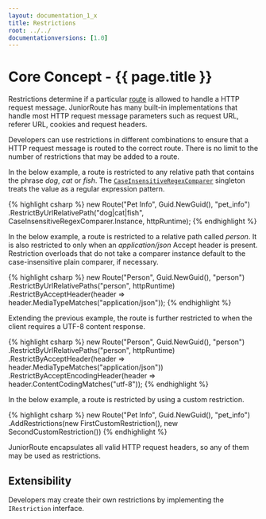```yaml
---
layout: documentation_1_x
title: Restrictions
root: ../../
documentationversions: [1.0]
---
```

Core Concept - {{ page.title }}
=
Restrictions determine if a particular [route](routes.html) is allowed to handle a HTTP request message. JuniorRoute has many built-in implementations that handle most HTTP request message parameters such as request URL, referer URL, cookies and request headers.

Developers can use restrictions in different combinations to ensure that a HTTP request message is routed to the correct route. There is no limit to the number of restrictions that may be added to a route.

In the below example, a route is restricted to any relative path that contains the phrase *dog*, *cat* or *fish*. The [```CaseInsensitiveRegexComparer```](request_value_comparers.html) singleton treats the value as a regular expression pattern.

{% highlight csharp %}
new Route("Pet Info", Guid.NewGuid(), "pet_info")
  .RestrictByUrlRelativePath("dog|cat|fish", CaseInsensitiveRegexComparer.Instance, httpRuntime);
{% endhighlight %}

In the below example, a route is restricted to a relative path called *person*. It is also restricted to only when an *application/json* Accept header is present. Restriction overloads that do not take a comparer instance default to the case-insensitive plain comparer, if necessary.

{% highlight csharp %}
new Route("Person", Guid.NewGuid(), "person")
  .RestrictByUrlRelativePaths("person", httpRuntime)
  .RestrictByAcceptHeader(header => header.MediaTypeMatches("application/json"));
{% endhighlight %}

Extending the previous example, the route is further restricted to when the client requires a UTF-8 content response.

{% highlight csharp %}
new Route("Person", Guid.NewGuid(), "person")
  .RestrictByUrlRelativePaths("person", httpRuntime)
  .RestrictByAcceptHeader(header => header.MediaTypeMatches("application/json"))
  .RestrictByAcceptEncodingHeader(header => header.ContentCodingMatches("utf-8"));
{% endhighlight %}

In the below example, a route is restricted by using a custom restriction.

{% highlight csharp %}
new Route("Pet Info", Guid.NewGuid(), "pet_info")
  .AddRestrictions(new FirstCustomRestriction(), new SecondCustomRestriction())
{% endhighlight %}

JuniorRoute encapsulates all valid HTTP request headers, so any of them may be used as restrictions.

Extensibility
-
Developers may create their own restrictions by implementing the ```IRestriction``` interface.